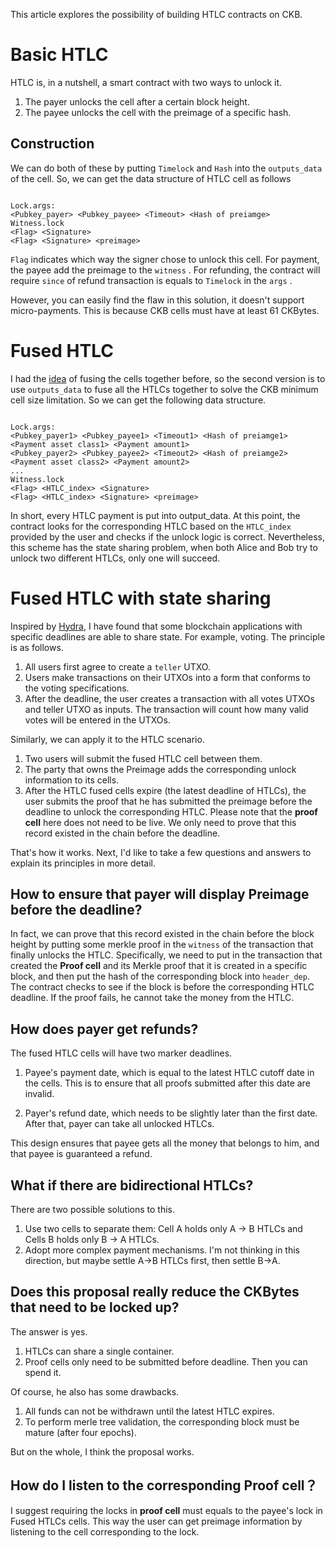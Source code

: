 This article explores the possibility of building HTLC contracts on CKB.

# Basic HTLC

HTLC is, in a nutshell, a smart contract with two ways to unlock it.

1. The payer unlocks the cell after a certain block height.
2. The payee unlocks the cell with the preimage of a specific hash.

## Construction

We can do both of these by putting `Timelock` and `Hash` into the `outputs_data` of the cell. So, we can get the data structure of HTLC cell as follows

``` 

Lock.args:
<Pubkey_payer> <Pubkey_payee> <Timeout> <Hash of preiamge>
Witness.lock 
<Flag> <Signature>
<Flag> <Signature> <preimage>
```

`Flag` indicates which way the signer chose to unlock this cell. For payment, the payee add the preimage to the `witness` . For refunding, the contract will require `since` of refund transaction is equals to `Timelock` in the `args` .

However, you can easily find the flaw in this solution, it doesn't support micro-payments. This is because CKB cells must have at least 61 CKBytes.

# Fused HTLC

I had the [idea](https://talk.nervos.org/t/idea-about-the-composability-of-assets-in-ckb/4855) of fusing the cells together before, so the second version is to use `outputs_data` to fuse all the HTLCs together to solve the CKB minimum cell size limitation. So we can get the following data structure.

``` 

Lock.args:
<Pubkey_payer1> <Pubkey_payee1> <Timeout1> <Hash of preiamge1> <Payment asset class1> <Payment amount1> 
<Pubkey_payer2> <Pubkey_payee2> <Timeout2> <Hash of preiamge2> <Payment asset class2> <Payment amount2> 
...
Witness.lock 
<Flag> <HTLC_index> <Signature>
<Flag> <HTLC_index> <Signature> <preimage>
```

In short, every HTLC payment is put into output_data. At this point, the contract looks for the corresponding HTLC based on the `HTLC_index` provided by the user and checks if the unlock logic is correct. Nevertheless, this scheme has the state sharing problem, when both Alice and Bob try to unlock two different HTLCs, only one will succeed.

# Fused HTLC with state sharing

Inspired by [Hydra](https://eprint.iacr.org/2020/299.pdf), I have found that some blockchain applications with specific deadlines are able to share state. For example, voting. The principle is as follows.

1. All users first agree to create a `teller` UTXO.
2. Users make transactions on their UTXOs into a form that conforms to the voting specifications.
3. After the deadline, the user creates a transaction with all votes UTXOs and teller UTXO as inputs. The transaction will count how many valid votes will be entered in the UTXOs.

Similarly, we can apply it to the HTLC scenario. 

1. Two users will submit the fused HTLC cell between them.
2. The party that owns the Preimage adds the corresponding unlock information to its cells.
3. After the HTLC fused cells expire (the latest deadline of HTLCs), the user submits the proof that he has submitted the preimage before the deadline to unlock the corresponding HTLC. Please note that the **proof cell** here does not need to be live. We only need to prove that this record existed in the chain before the deadline.

That's how it works. Next, I'd like to take a few questions and answers to explain its principles in more detail.

## How to ensure that payer will display Preimage before the deadline?

In fact, we can prove that this record existed in the chain before the block height by putting some merkle proof in the `witness` of the transaction that finally unlocks the HTLC. Specifically, we need to put in the transaction that created the **Proof cell** and its Merkle proof that it is created in a specific block, and then put the hash of the corresponding block into `header_dep`. The contract checks to see if the block is before the corresponding HTLC deadline. If the proof fails, he cannot take the money from the HTLC.

## How does payer get refunds?

The fused HTLC cells will have two marker deadlines.

1. Payee's payment date, which is equal to the latest HTLC cutoff date in the cells. This is to ensure that all proofs submitted after this date are invalid.

2. Payer's refund date, which needs to be slightly later than the first date. After that, payer can take all unlocked HTLCs.

This design ensures that payee gets all the money that belongs to him, and that payee is guaranteed a refund.

## What if there are bidirectional HTLCs?

There are two possible solutions to this.

1. Use two cells to separate them: Cell A holds only A -> B HTLCs and Cells B holds only B -> A HTLCs.
2. Adopt more complex payment mechanisms. I'm not thinking in this direction, but maybe settle A->B HTLCs first, then settle B->A.

## Does this proposal really reduce the CKBytes that need to be locked up?

The answer is yes.

1. HTLCs can share a single container.
2. Proof cells only need to be submitted before deadline. Then you can spend it.

Of course, he also has some drawbacks.

1. All funds can not be withdrawn until the latest HTLC expires.
2. To perform merle tree validation, the corresponding block must be mature (after four epochs).

But on the whole, I think the proposal works.

## How do I listen to the corresponding Proof cell？

I suggest requiring the locks in **proof cell** must equals to the payee's lock in Fused HTLCs cells. This way the user can get preimage information by listening to the cell corresponding to the lock.
